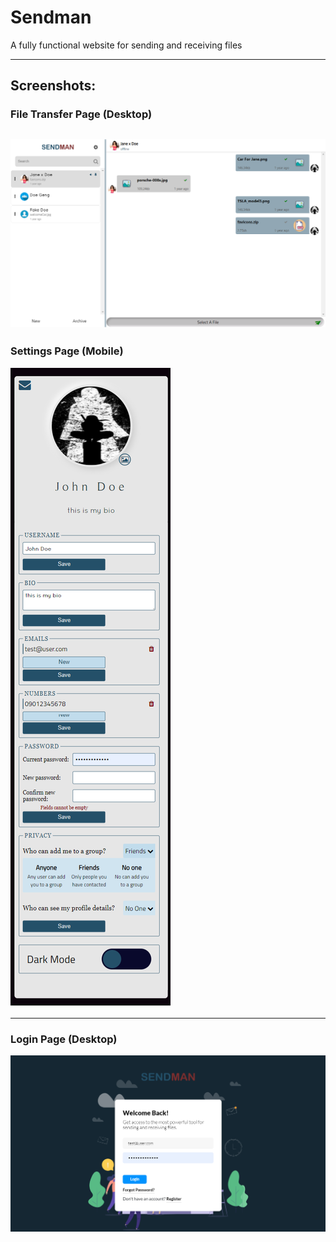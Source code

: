 # Sendman
A fully functional website for sending and receiving files
****

## Screenshots:

### File Transfer Page (Desktop)
![File Transfer Page](./screenshots/SENDMAN-Chat.png)
----------

### Settings Page (Mobile)
![Settings Page](./screenshots/SENDMAN-My-Settings.png)

----------

### Login Page (Desktop)
![Login Page](./screenshots/SENDMAN-Login.png)